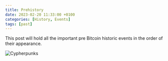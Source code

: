 ```yaml
---
title: Prehistory
date: 2023-02-20 11:33:00 +0100
categories: [History, Events]
tags: [past]
---
```


This post will hold all the important pre Bitcoin historic events in the order of their appearance.

![Cypherpunks](https://atomic.video/satoshi/cypherpunksss_1024x1024_neeewest.jpg)

